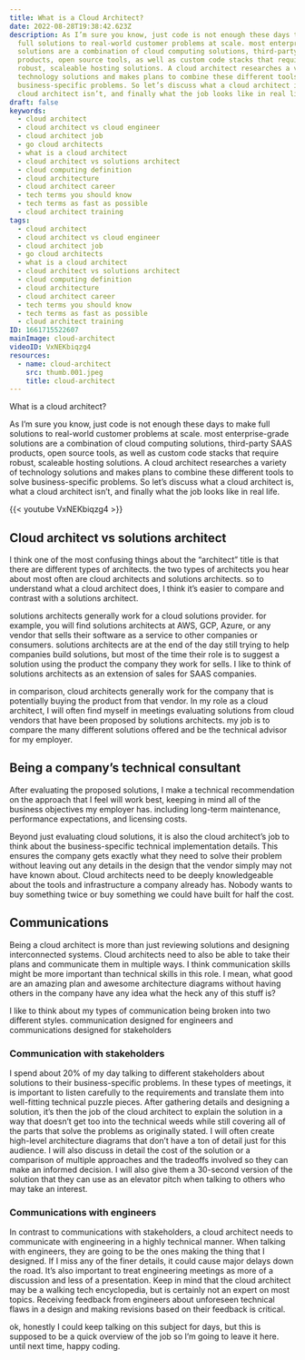```yaml
---
title: What is a Cloud Architect?
date: 2022-08-28T19:38:42.623Z
description: As I’m sure you know, just code is not enough these days to make
  full solutions to real-world customer problems at scale. most enterprise-grade
  solutions are a combination of cloud computing solutions, third-party SAAS
  products, open source tools, as well as custom code stacks that require
  robust, scaleable hosting solutions. A cloud architect researches a variety of
  technology solutions and makes plans to combine these different tools to solve
  business-specific problems. So let’s discuss what a cloud architect is, what a
  cloud architect isn’t, and finally what the job looks like in real life.
draft: false
keywords:
  - cloud architect
  - cloud architect vs cloud engineer
  - cloud architect job
  - go cloud architects
  - what is a cloud architect
  - cloud architect vs solutions architect
  - cloud computing definition
  - cloud architecture
  - cloud architect career
  - tech terms you should know
  - tech terms as fast as possible
  - cloud architect training
tags:
  - cloud architect
  - cloud architect vs cloud engineer
  - cloud architect job
  - go cloud architects
  - what is a cloud architect
  - cloud architect vs solutions architect
  - cloud computing definition
  - cloud architecture
  - cloud architect career
  - tech terms you should know
  - tech terms as fast as possible
  - cloud architect training
ID: 1661715522607
mainImage: cloud-architect
videoID: VxNEKbiqzg4
resources:
  - name: cloud-architect
    src: thumb.001.jpeg
    title: cloud-architect
---
```

What is a cloud architect?

As I’m sure you know, just code is not enough these days to make full solutions to real-world customer problems at scale. most enterprise-grade solutions are a combination of cloud computing solutions, third-party SAAS products, open source tools, as well as custom code stacks that require robust, scaleable hosting solutions. A cloud architect researches a variety of technology solutions and makes plans to combine these different tools to solve business-specific problems. So let’s discuss what a cloud architect is, what a cloud architect isn’t, and finally what the job looks like in real life.

{{< youtube VxNEKbiqzg4 >}}

## **Cloud architect vs solutions architect**

I think one of the most confusing things about the “architect” title is that there are different types of architects. the two types of architects you hear about most often are cloud architects and solutions architects. so to understand what a cloud architect does, I think it’s easier to compare and contrast with a solutions architect.

solutions architects generally work for a cloud solutions provider. for example, you will find solutions architects at AWS, GCP, Azure, or any vendor that sells their software as a service to other companies or consumers. solutions architects are at the end of the day still trying to help companies build solutions, but most of the time their role is to suggest a solution using the product the company they work for sells. I like to think of solutions architects as an extension of sales for SAAS companies.

in comparison, cloud architects generally work for the company that is potentially buying the product from that vendor. In my role as a cloud architect, I will often find myself in meetings evaluating solutions from cloud vendors that have been proposed by solutions architects. my job is to compare the many different solutions offered and be the technical advisor for my employer.

## **Being a company’s technical consultant**

After evaluating the proposed solutions, I make a technical recommendation on the approach that I feel will work best, keeping in mind all of the business objectives my employer has. including long-term maintenance, performance expectations, and licensing costs.

Beyond just evaluating cloud solutions, it is also the cloud architect’s job to think about the business-specific technical implementation details. This ensures the company gets exactly what they need to solve their problem without leaving out any details in the design that the vendor simply may not have known about. Cloud architects need to be deeply knowledgeable about the tools and infrastructure a company already has. Nobody wants to buy something twice or buy something we could have built for half the cost.

## **Communications**

Being a cloud architect is more than just reviewing solutions and designing interconnected systems. Cloud architects need to also be able to take their plans and communicate them in multiple ways. I think communication skills might be more important than technical skills in this role. I mean, what good are an amazing plan and awesome architecture diagrams without having others in the company have any idea what the heck any of this stuff is?

I like to think about my types of communication being broken into two different styles. communication designed for engineers and communications designed for stakeholders

### **Communication with stakeholders**

I spend about 20% of my day talking to different stakeholders about solutions to their business-specific problems. In these types of meetings, it is important to listen carefully to the requirements and translate them into well-fitting technical puzzle pieces. After gathering details and designing a solution, it’s then the job of the cloud architect to explain the solution in a way that doesn’t get too into the technical weeds while still covering all of the parts that solve the problems as originally stated. I will often create high-level architecture diagrams that don’t have a ton of detail just for this audience. I will also discuss in detail the cost of the solution or a comparison of multiple approaches and the tradeoffs involved so they can make an informed decision. I will also give them a 30-second version of the solution that they can use as an elevator pitch when talking to others who may take an interest.

### **Communications with engineers**

In contrast to communications with stakeholders, a cloud architect needs to communicate with engineering in a highly technical manner. When talking with engineers, they are going to be the ones making the thing that I designed. If I miss any of the finer details, it could cause major delays down the road. It’s also important to treat engineering meetings as more of a discussion and less of a presentation. Keep in mind that the cloud architect may be a walking tech encyclopedia, but is certainly not an expert on most topics. Receiving feedback from engineers about unforeseen technical flaws in a design and making revisions based on their feedback is critical.

ok, honestly I could keep talking on this subject for days, but this is supposed to be a quick overview of the job so I’m going to leave it here. until next time, happy coding.